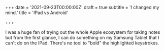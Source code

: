 +++
date = '2021-09-23T00:00:00Z'
draft = true
subtitle = 'I changed my mind.'
title = 'IPad vs Android'

+++

I was a huge fan of trying out the whole Apple ecosystem for taking notes but from the first glance, I can do something on my Samsung Tablet that I can't do on the IPad. There's no tool to "bold" the highlighted keystrokes.